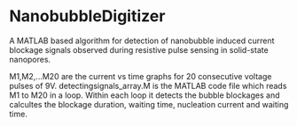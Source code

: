 # NanobubbleDigitizer
A MATLAB based algorithm for detection of nanobubble induced current blockage signals observed during resistive pulse sensing in solid-state nanopores.

M1,M2,...M20 are the current vs time graphs for 20 consecutive voltage pulses of 9V.
detectingsignals_array.M is the MATLAB code file which reads M1 to M20 in a loop. Within each loop it detects the bubble blockages and calcultes the blockage duration, waiting time, nucleation current and waiting time.
